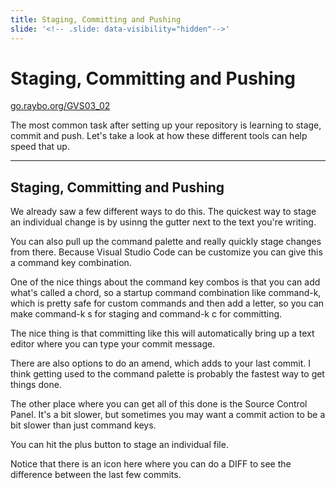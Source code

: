 ```yaml
---
title: Staging, Committing and Pushing
slide: '<!-- .slide: data-visibility="hidden"-->'
---
```


<!-- .slide: data-state="layout-title" class="bg-dark"-->

# Staging, Committing and Pushing

<div class="slide-link"><a href="https://go.raybo.org/GVS02_01"><i class="fab fa-slideshare"></i> go.raybo.org/GVS03_02</a></div>

> >

The most common task after setting up your repository is learning to stage, commit and push. Let's take a look at how these different tools can help speed that up.

---
## Staging, Committing and Pushing

> >

We already saw a few different ways to do this. The quickest way to stage an individual change is by usinng the gutter next to the text you're writing.

You can also pull up the command palette and really quickly stage changes from there. Because Visual Studio Code can be customize you can give this a command key combination.

One of the nice things about the command key combos is that you can add what's called a chord, so a startup command combination like command-k, which is pretty safe for custom commands and then add a letter, so you can make command-k s for staging and command-k c for committing.

The nice thing is that committing like this will automatically bring up a text editor where you can type your commit message.

There are also options to do an amend, which adds to your last commit. I think getting used to the command palette is probably the fastest way to get things done.

The other place where you can get all of this done is the Source Control Panel. It's a bit slower, but sometimes you may want a commit action to be a bit slower than just command keys.

You can hit the plus button to stage an individual file.

Notice that there is an icon here where you can do a DIFF to see the difference between the last few commits.